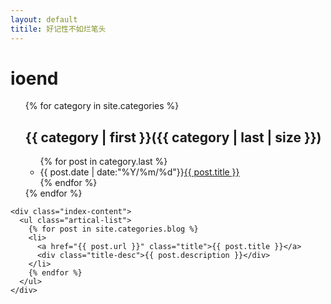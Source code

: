 ```yaml
---
layout: default
titile: 好记性不如烂笔头
---
```


<body>
  <div class="index-wrapper">
    <div class="aside">
      <div class="info-card">
        <h1>ioend</h1>
		<ul>
		  {% for category in site.categories %}
			<h2>{{ category | first }}({{ category | last | size }})</h2>
			<ul class="arc-list">
			    {% for post in category.last %}
				<li>{{ post.date | date:"%Y/%m/%d"}}<a href="{{ post.url }}">{{ post.title }}</a></li>
			    {% endfor %}
			</ul>
		 {% endfor %}
		</ul>
      </div>
      <div id="particles-js"></div>
    </div>

    <div class="index-content">
      <ul class="artical-list">
        {% for post in site.categories.blog %}
        <li>
          <a href="{{ post.url }}" class="title">{{ post.title }}</a>
          <div class="title-desc">{{ post.description }}</div>
        </li>
        {% endfor %}
      </ul>
    </div>
  </div>
</body>
